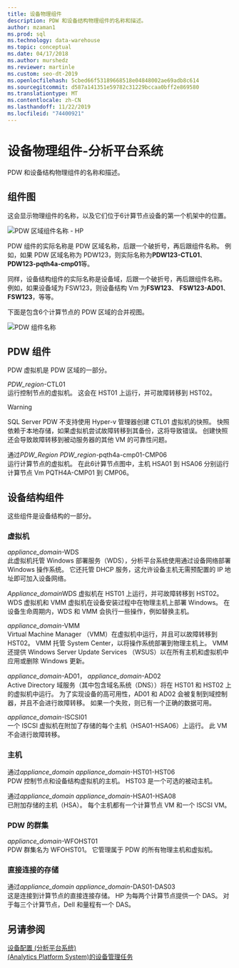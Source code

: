 ```yaml
---
title: 设备物理组件
description: PDW 和设备结构物理组件的名称和描述。
author: mzaman1
ms.prod: sql
ms.technology: data-warehouse
ms.topic: conceptual
ms.date: 04/17/2018
ms.author: murshedz
ms.reviewer: martinle
ms.custom: seo-dt-2019
ms.openlocfilehash: 5cbed66f53189668518e04848002ae69adb8c614
ms.sourcegitcommit: d587a141351e59782c31229bccaa0bff2e869580
ms.translationtype: MT
ms.contentlocale: zh-CN
ms.lasthandoff: 11/22/2019
ms.locfileid: "74400921"
---
```

# <a name="appliance-physical-components---analytics-platform-system"></a>设备物理组件-分析平台系统
PDW 和设备结构物理组件的名称和描述。 
  
<!-- MISSING LINKS See also [HDInsight Physical Components &#40;Analytics Platform System&#41;](hdinsight-physical-components.md).  -->  
  
## <a name="diagrams"></a>组件图  
这会显示物理组件的名称，以及它们位于6计算节点设备的第一个机架中的位置。  
  
![PDW 区域组件名称 - HP](./media/pdw-and-appliance-fabric-physical-components/APS_HW_ComponentNames-HP.png "APS_HW_ComponentNames-HP")  
  
PDW 组件的实际名称是 PDW 区域名称，后跟一个破折号，再后跟组件名称。 例如，如果 PDW 区域名称为 PDW123，则实际名称为**PDW123-CTL01**、 **PDW123-pqth4a-cmp01**等。  
  
同样，设备结构组件的实际名称是设备域，后跟一个破折号，再后跟组件名称。 例如，如果设备域为 FSW123，则设备结构 Vm 为**FSW123**、 **FSW123-AD01**、 **FSW123**，等等。  
  
下面是包含6个计算节点的 PDW 区域的合并视图。  
  
![PDW 组件名称](./media/pdw-and-appliance-fabric-physical-components/APS_HW_Names.png "APS_HW_Names")  
  
## <a name="pdw"></a>PDW 组件  
PDW 虚拟机是 PDW 区域的一部分。  
  
*PDW_region*-CTL01  
运行控制节点的虚拟机。 这会在 HST01 上运行，并可故障转移到 HST02。  
  
> [!WARNING]  
> SQL Server PDW 不支持使用 Hyper-v 管理器创建 CTL01 虚拟机的快照。 快照依赖于本地存储，如果虚拟机尝试故障转移到其备份，这将导致错误。 创建快照还会导致故障转移到被动服务器的其他 VM 的可靠性问题。  
  
通过*PDW_Region* *PDW_region*-pqth4a-cmp01-CMP06  
运行计算节点的虚拟机。 在此6计算节点图中，主机 HSA01 到 HSA06 分别运行计算节点 Vm PQTH4A-CMP01 到 CMP06。  
  
## <a name="fabric"></a>设备结构组件  
这些组件是设备结构的一部分。  
  
### <a name="virtual-machines"></a>虚拟机  
*appliance_domain*-WDS  
此虚拟机托管 Windows 部署服务（WDS），分析平台系统使用通过设备网络部署 Windows 操作系统。 它还托管 DHCP 服务，这允许设备主机无需预配置的 IP 地址即可加入设备网络。  
  
*Appliance_domain*WDS 虚拟机在 HST01 上运行，并可故障转移到 HST02。 WDS 虚拟机和 VMM 虚拟机在设备安装过程中在物理主机上部署 Windows。 在设备生命周期内，WDS 和 VMM 会执行一些操作，例如替换主机。  
  
*appliance_domain*-VMM  
Virtual Machine Manager （VMM）在虚拟机中运行，并且可以故障转移到 HST02。 VMM 托管 System Center，以将操作系统部署到物理主机上。 VMM 还提供 Windows Server Update Services （WSUS）以在所有主机和虚拟机中应用或删除 Windows 更新。  
  
*appliance_domain*-AD01， *appliance_domain*-AD02  
Active Directory 域服务（其中包含域名系统（DNS））将在 HST01 和 HST02 上的虚拟机中运行。 为了实现设备的高可用性，AD01 和 AD02 会被复制到域控制器，并且不会进行故障转移。 如果一个失败，则已有一个正确的数据可用。  
  
*appliance_domain*-ISCSI01  
一个 ISCSI 虚拟机在附加了存储的每个主机（HSA01-HSA06）上运行。 此 VM 不会进行故障转移。  
  
### <a name="hosts"></a>主机  
通过*appliance_domain* *appliance_domain*-HST01-HST06  
PDW 控制节点和设备结构虚拟机的主机。 HST03 是一个可选的被动主机。  
  
通过*appliance_domain* *appliance_domain*-HSA01-HSA08  
已附加存储的主机（HSA）。 每个主机都有一个计算节点 VM 和一个 ISCSI VM。  
  
### <a name="cluster-for-pdw"></a>PDW 的群集  
*appliance_domain*-WFOHST01  
PDW 群集名为 WFOHST01。 它管理属于 PDW 的所有物理主机和虚拟机。  
  
### <a name="direct-attached-storage"></a>直接连接的存储  
通过*appliance_domain* *appliance_domain*-DAS01-DAS03  
这是连接到计算节点的直接连接存储。 HP 为每两个计算节点提供一个 DAS。 对于每三个计算节点，Dell 和量程有一个 DAS。  
  
## <a name="see-also"></a>另请参阅  
<!-- MISSING LINKS [Hardware Configurations &#40;Analytics Platform System&#41;](../architecture/hardware-configurations.md)  -->  
[设备配置 &#40;分析平台系统&#41;](appliance-configuration.md)  
[&#40;Analytics Platform System&#41;的设备管理任务](appliance-management-tasks.md)  
  
